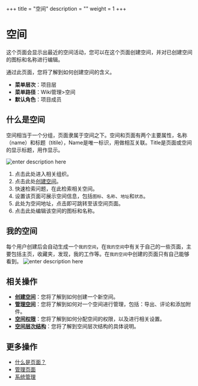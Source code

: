 ﻿+++
title = "空间"
description = ""
weight = 1
+++

# 空间
   
这个页面会显示出最近的空间活动，您可以在这个页面创建空间，并对已创建空间的图标和名称进行编辑。

通过此页面，您将了解到如何创建空间的含义。

- **菜单层次**：项目层
- **菜单路径**：Wiki管理>空间
- **默认角色**：项目成员

## 什么是空间

空间相当于一个分组，页面隶属于空间之下。空间和页面有两个主要属性，名称（name）和标题（titile），Name是唯一标识，用做相互关联。Title是页面或空间的显示标题，用作显示。

![enter description here](/docs/user-guide/wiki/image/space.png "image1")

1. 点击此处进入相关组织。
2. 点击此处[创建空间](../space/create-space)。
3. 快速检索问题，在此检索相关空间。
4. 设置该页面可展示空间信息，包括`图标`、`名称`、`地址`和`状态`。
5. 此处为空间地址，点击即可跳转至该空间页面。
6. 点击此处编辑该空间的图标和名称。


## 我的空间

每个用户创建后会自动生成一个`我的空间`，在`我的空间`中有关于自己的一些页面，主要包括主页，收藏夹，发现，我的工作等。在`我的空间`中创建的页面只有自己能够看到。
![enter description here](/docs/user-guide/wiki/image/myspace.png "image1")

## 相关操作

- [**创建空间**](../space/create-space)：您将了解到如何创建一个新空间。
- [**管理空间**](../space/manage-space)：您将了解到如何对一个空间进行管理，包括：导出、评论和添加附件。
- [**空间权限**](../space/hierarchy-space)：您将了解到如何分配空间的权限，以及进行相关设置。
- [**空间层次结构**](../space/permissions-space)：您将了解到空间层次结构的具体说明。

## 更多操作
- [什么是页面？](../page)
- [管理页面](../page/manage-page)
- [系统管理](../)



